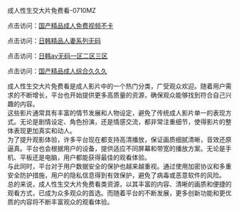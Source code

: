 成人性生交大片免费看-0710MZ

点击访问：<a href="https://heiliaozj3tjd.pages.dev">国产精品成人免费视频不卡</a>

点击访问：<a href="https://heiliaooxqkkct.pages.dev">日韩精品人妻系列无码</a>

点击访问：<a href="https://heiliaoow5kzm.pages.dev">日韩av无码一区二区三区</a>

点击访问：<a href="https://heiliaoxwd5i8.pages.dev">国产精品成人综合久久久</a>

成人性生交大片免费看是成人影片中的一个热门分类，广受观众欢迎。随着用户需求的不断增长，平台也开始提供更多高质量的资源，确保观众能够找到符合自己兴趣的内容。  
这些影片通常具有丰富的情节发展和人物设定，避免了传统成人影片单一的表现方式。无论是剧情设定、角色扮演，还是情感交流，都非常注重细节，使得影片的整体表现更加真实和动人。  
为了提升观影体验，许多平台现在都支持高清播放，保证画质细腻清晰，音效还原逼真。平台也会根据用户的设备，提供适应不同屏幕和带宽的播放方案。无论是手机、平板还是电脑，用户都能获得最佳的观看体验。  
与此同时，平台对于用户数据安全的保护也越来越重视。通过使用加密协议和多重安全防护措施，用户的隐私信息得到有效保护，避免了病毒或恶意软件的风险。  
总的来说，成人性生交大片免费看类资源，以其丰富的内容、清晰的画质和便捷的观看方式，已成为众多观众的首选。而随着平台的不断发展，更多创新功能和更优质的内容将不断丰富观众的观看体验。


<span style="display:none;">[Canonical link]( )</span>

